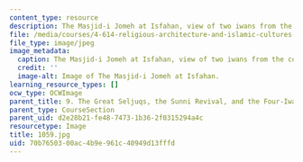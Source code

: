 ```yaml
---
content_type: resource
description: The Masjid-i Jomeh at Isfahan, view of two iwans from the courtyard.
file: /media/courses/4-614-religious-architecture-and-islamic-cultures-fall-2002/70b7650300ac4b9e961c40949d13fffd_1059.jpg
file_type: image/jpeg
image_metadata:
  caption: The Masjid-i Jomeh at Isfahan, view of two iwans from the courtyard.
  credit: ''
  image-alt: Image of The Masjid-i Jomeh at Isfahan.
learning_resource_types: []
ocw_type: OCWImage
parent_title: 9. The Great Seljuqs, the Sunni Revival, and the Four-Iwan Plan
parent_type: CourseSection
parent_uid: d2e28b21-fe48-7473-1b36-2f0315294a4c
resourcetype: Image
title: 1059.jpg
uid: 70b76503-00ac-4b9e-961c-40949d13fffd
---
```

